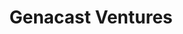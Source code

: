 ---
layout: firm_page
title: "Genacast Ventures"
id: "genacast.com"
permalink: "/genacastventuresgenacast.com/"
website: "https://www.genacast.com"
offices: "New York City (United States), Philadelphia (United States), Boston (United States), Washington DC (United States)"
investment_stages: "Seed, Series A"
portfolio_companies: "BigID, Blockdaemon, Confetti, Datadog, Demex, Divide, DoubleVerify, DrayNow, Invite Media, Jornaya, Mortar Data, Overlap, Revmetrix, Rocketrip, Staq, Uptycs, YieldMo, ZeroFox"
portfolio_link: "https://www.genacast.com/#home-portfolio"
investment_markets: "Security, Blockchain, B2B, DevOps, Advertising, Mobile, Transportation, Marketing, Big Data, Enterprise IT, Corporate Travel"
founded_year: "2007"
description: "Genacast Ventures is a leading venture capital firm in the Northeast investing in promising B2B technology startups at the seed stage. Their team of founders and operators provides unique insight and support, helping companies overcome challenges and build valuable connections."
linkedin: "https://www.linkedin.com/company/genacast"
twitter: "https://twitter.com/genacast"
instagram: ""
team_page: "https://www.genacast.com/#team"
investor_type: "Venture Capital"
crunchbase: ""
pitchbook: ""

# SEO Optimization
meta_title: "Genacast Ventures - VC Firm - projectstartups.com"
meta_description: "Genacast Ventures, Genacast Ventures is a leading venture capital firm in the Northeast investing in promising B2B technology startups at the seed stage. Their team of f..."
meta_keywords: "Genacast Ventures, Security, Blockchain, B2B, DevOps, Advertising, Mobile, Transportation, Marketing, Big Data, Enterprise IT, Corporate Travel, VC firm, venture capital, startup investor, projectstartups.com"
canonical_url: "https://vc.projectstartups.com/genacastventuresgenacast.com/"
---
